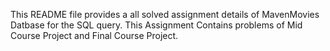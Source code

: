
This README file provides a all solved assignment details of MavenMovies Datbase for the SQL query. This Assignment Contains problems of  Mid Course Project and Final Course Project.


